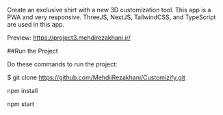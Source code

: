 Create an exclusive shirt with a new 3D customization tool. This app is a PWA and very responsive.
ThreeJS, NextJS, TailwindCSS, and TypeScript are used in this app.

Preview: https://project3.mehdirezakhani.ir/

##Run the Project

Do these commands to run the project:

$ git clone https://github.com/MehdiiRezakhani/Customizify.git

npm install

npm start
